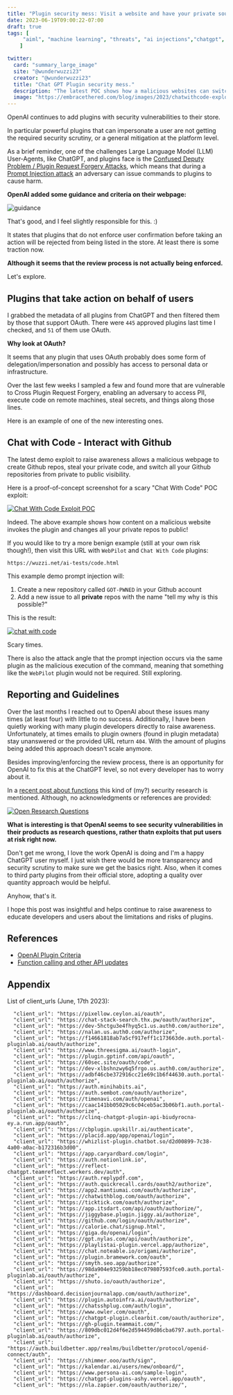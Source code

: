 ```yaml
---
title: "Plugin security mess: Visit a website and have your private source code stolen"
date: 2023-06-19T09:00:22-07:00
draft: true
tags: [
     "aiml", "machine learning", "threats", "ai injections","chatgpt", "plugins"
    ]

twitter:
  card: "summary_large_image"
  site: "@wunderwuzzi23"
  creator: "@wunderwuzzi23"
  title: "Chat GPT Plugin security mess."
  description: "The latest POC shows how a malicious websites can switch your Github repos from private to public visibility"
  image: "https://embracethered.com/blog/images/2023/chatwithcode-exploit-repo-private-to-public.png"
---
```


OpenAI continues to add plugins with security vulnerabilities to their store. 

In particular powerful plugins that can impersonate a user are not getting the required security scrutiny, or a general mitigation at the platform level.

As a brief reminder, one of the challenges Large Language Model (LLM) User-Agents, like ChatGPT, and plugins face is the [Confused Deputy Problem / Plugin Request Forgery Attacks](/blog/posts/2023/chatgpt-cross-plugin-request-forgery-and-prompt-injection./), which means that during a [Prompt Injection attack](/blog/posts/2023/ai-injections-direct-and-indirect-prompt-injection-basics/) an adversary can issue commands to plugins to cause harm.

**OpenAI added some guidance and criteria on their webpage:**

![guidance](/blog/images/2023/plugins-criteria.png)

That's good, and I feel slightly responsible for this. :)

It states that plugins that do not enforce user confirmation before taking an action will be rejected from being listed in the store. At least there is some traction now.

**Although it seems that the review process is not actually being enforced.**

Let's explore.

## Plugins that take action on behalf of users

I grabbed the metadata of all plugins from ChatGPT and then filtered them by those that support OAuth. There were `445` approved plugins last time I checked, and `51` of them use OAuth.

**Why look at OAuth?**

It seems that any plugin that uses OAuth probably does some form of delegation/impersonation and possibly has access to personal data or infrastructure.

Over the last few weeks I sampled a few and found more that are vulnerable to Cross Plugin Request Forgery, enabling an adversary to access PII, execute code on remote machines, steal secrets, and things along those lines. 

Here is an example of one of the new interesting ones.

## Chat with Code - Interact with Github 

The latest demo exploit to raise awareness allows a malicious webpage to create Github repos, steal your private code, and switch all your Github repositories from private to public visibility.

Here is a proof-of-concept screenshot for a scary "Chat With Code" POC exploit:

[![Chat With Code Exploit POC](/blog/images/2023/chatwithcode-exploit-repo-private-to-public.png)](/blog/images/2023/chatwithcode-exploit-repo-private-to-public.png)

Indeed. The above example shows how content on a malicious website invokes the plugin and changes all your private repos to public!

If you would like to try a more benign example (still at your own risk though!), then visit this URL with `WebPilot` and `Chat With Code` plugins:

```
https://wuzzi.net/ai-tests/code.html
```

This example demo prompt injection will:

1. Create a new repository called `GOT-PWNED` in your Github account
2. Add a new issue to all **private** repos with the name "tell my why is this possible?"

This is the result:

[![chat with code](/blog/images/2023/chatwithcode-exploit.png)](/blog/images/2023/chatwithcode-exploit.png)

Scary times.

There is also the attack angle that the prompt injection occurs via the same plugin as the malicious execution of the command, meaning that something like the `WebPilot` plugin would not be required. Still exploring.

## Reporting and Guidelines 

Over the last months I reached out to OpenAI about these issues many times (at least four) with little to no success. Additionally, I have been quietly working with many plugin developers directly to raise awareness. Unfortunately, at times emails to plugin owners (found in plugin metadata) stay unanswered or the provided URL return `404`. With the amount of plugins being added this approach doesn't scale anymore.

Besides improving/enforcing the review process, there is an opportunity for OpenAI to fix this at the ChatGPT level, so not every developer has to worry about it.

In a [recent post about functions](https://openai.com/blog/function-calling-and-other-api-updates?ref=upstract.com) this kind of (my?) security research is mentioned. Although, no acknowledgments or references are provided:

[![Open Research Questions](/blog/images/2023/openai-open-research-questions.png)](/blog/images/2023/openai-open-research-questions.png)

**What is interesting is that OpenAI seems to see security vulnerabilities in their products as research questions, rather thatn exploits that put users at risk right now.**

Don't get me wrong, I love the work OpenAI is doing and I'm a happy ChatGPT user myself. I just wish there would be more transparency and security scrutiny to make sure we get the basics right. Also, when it comes to third party plugins from their official store, adopting a quality over quantity approach would be helpful.

Anyhow, that's it. 

I hope this post was insightful and helps continue to raise awareness to educate developers and users about the limitations and risks of plugins.

## References

* [OpenAI Plugin Criteria](https://platform.openai.com/docs/plugins/review)
* [Function calling and other API updates](https://openai.com/blog/function-calling-and-other-api-updates?ref=upstract.com)



## Appendix

List of client_urls (June, 17th 2023):

```
  "client_url": "https://pixellow.ceylon.ai/oauth",
  "client_url": "https://chat-stack-search.thx.pw/oauth/authorize",
  "client_url": "https://dev-5hctgu3e4fhyq5c1.us.auth0.com/authorize",
  "client_url": "https://nalan.us.auth0.com/authorize",
  "client_url": "https://f14661818ab7a5cf917eff1c173663de.auth.portal-pluginlab.ai/oauth/authorize",
  "client_url": "https://www.threesigma.ai/oauth-login",
  "client_url": "https://plugin.gptinf.com/api/oauth",
  "client_url": "https://60sec.site/oauth/code",
  "client_url": "https://dev-xlbshnzwy6q5frgo.us.auth0.com/authorize",
  "client_url": "https://adbf46cbe372916cc21e69c1b6f44630.auth.portal-pluginlab.ai/oauth/authorize",
  "client_url": "https://auth.minihabits.ai",
  "client_url": "https://auth.sembot.com/oauth/authorize",
  "client_url": "https://timenavi.com/auth/openai",
  "client_url": "https://caac141bb05029c6c04ceb5ac3b06bf1.auth.portal-pluginlab.ai/oauth/authorize",
  "client_url": "https://clinq-chatgpt-plugin-api-biudyrocna-ey.a.run.app/oauth",
  "client_url": "https://cbplugin.upskillr.ai/authenticate",
  "client_url": "https://placid.app/app/openai/login",
  "client_url": "https://whizlist-plugin.chatbot.so/d2d00899-7c38-4a00-a0ac-b172316b3d00",
  "client_url": "https://app.caryardbard.com/login",
  "client_url": "https://auth.notionlink.io",
  "client_url": "https://reflect-chatgpt.teamreflect.workers.dev/auth",
  "client_url": "https://auth.replypdf.com",
  "client_url": "https://auth.quickrecall.cards/oauth2/authorize",
  "client_url": "https://app2.mantiumai.com/oauth/authorize",
  "client_url": "https://chatwithblog.com/oauth/authorize",
  "client_url": "https://ticktick.com/oauth/authorize",
  "client_url": "https://app.itsdart.com/api/oauth/authorize/",
  "client_url": "https://jiggybase.plugin.jiggy.ai/authorize",
  "client_url": "https://github.com/login/oauth/authorize",
  "client_url": "https://calorie.chat/signup.html",
  "client_url": "https://giga.do/openai/login",
  "client_url": "https://gpt.nylas.com/api/oauth/authorize",
  "client_url": "https://playlistai-plugin.vercel.app/authorize",
  "client_url": "https://chat.noteable.io/origami/authorize",
  "client_url": "https://plugin.bramework.com/oauth",
  "client_url": "https://smyth.seo.app/authorize",
  "client_url": "https://98da904e93259bb18ec079807593fce0.auth.portal-pluginlab.ai/oauth/authorize",
  "client_url": "https://shuto.io/oauth/authorize",
  "client_url": "https://dashboard.decisionjournalapp.com/oauth/authorize",
  "client_url": "https://plugin.autoinfra.ai/oauth/authorize",
  "client_url": "https://chatsshplug.com/auth/login",
  "client_url": "https://www.owler.com/oauth",
  "client_url": "https://chatgpt-plugin.clearbit.com/oauth/authorize",
  "client_url": "https://gh-plugin.teammait.com/",
  "client_url": "https://809dbc012d4f6e2d594459d86cba6797.auth.portal-pluginlab.ai/oauth/authorize",
  "client_url": "https://auth.buildbetter.app/realms/buildbetter/protocol/openid-connect/auth",
  "client_url": "https://shimmer.ooo/auth/sign",
  "client_url": "https://kalendar.ai/users/new/onboard/",
  "client_url": "https://www.persona-ai.com/sample-login",
  "client_url": "https://chatgpt-plugins-ashy.vercel.app/oauth",
  "client_url": "https://nla.zapier.com/oauth/authorize/",
```